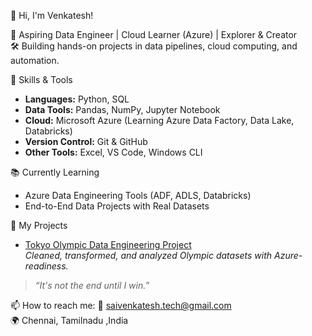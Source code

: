 👋 Hi, I'm Venkatesh!

🎯 Aspiring Data Engineer | Cloud Learner (Azure) | Explorer & Creator  
🛠️ Building hands-on projects in data pipelines, cloud computing, and automation.

🚀 Skills & Tools
- **Languages:** Python, SQL  
- **Data Tools:** Pandas, NumPy, Jupyter Notebook  
- **Cloud:** Microsoft Azure (Learning Azure Data Factory, Data Lake, Databricks)  
- **Version Control:** Git & GitHub  
- **Other Tools:** Excel, VS Code, Windows CLI

📚 Currently Learning
- Azure Data Engineering Tools (ADF, ADLS, Databricks)
- End-to-End Data Projects with Real Datasets

📂 My Projects
- [Tokyo Olympic Data Engineering Project](https://github.com/YOUR-USERNAME/tokyo-olympic-data-engineering)  
  _Cleaned, transformed, and analyzed Olympic datasets with Azure-readiness._

> _“It's not the end until I win.”_

📫 How to reach me:
📧 saivenkatesh.tech@gmail.com  
🌍 Chennai, Tamilnadu ,India

